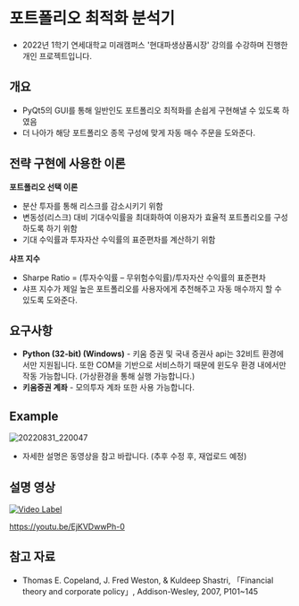 # 포트폴리오 최적화 분석기
- 2022년 1학기 연세대학교 미래캠퍼스 '현대파생상품시장' 강의를 수강하며 진행한 개인 프로젝트입니다.

## 개요
- PyQt5의 GUI를 통해 일반인도 포트폴리오 최적화를 손쉽게 구현해낼 수 있도록 하였음
- 더 나아가 해당 포트폴리오 종목 구성에 맞게 자동 매수 주문을 도와준다.

## 전략 구현에 사용한 이론
**포트폴리오 선택 이론**
- 분산 투자를 통해 리스크를 감소시키기 위함
- 변동성(리스크) 대비 기대수익률을 최대화하여 이용자가 효율적 포트폴리오를 구성하도록 하기 위함
- 기대 수익률과 투자자산 수익률의 표준편차를 계산하기 위함

**샤프 지수**
- Sharpe Ratio = (투자수익률 – 무위험수익률)/투자자산 수익률의 표준편차
- 샤프 지수가 제일 높은 포트폴리오를 사용자에게 추천해주고 자동 매수까지 할 수 있도록 도와준다.

## 요구사항
- **Python (32-bit) (Windows)** - 키움 증권 및 국내 증권사 api는 32비트 환경에서만 지원됩니다. 또한 COM을 기반으로 서비스하기 때문에 윈도우 환경 내에서만 작동 가능합니다. (가상환경을 통해 실행 가능합니다.)
- **키움증권 계좌** - 모의투자 계좌 또한 사용 가능합니다.

## Example
![20220831_220047](https://user-images.githubusercontent.com/101968683/187684355-fb217922-18ad-4a87-b9d3-9e10578a5f16.png)

- 자세한 설명은 동영상을 참고 바랍니다. (추후 수정 후, 재업로드 예정)

## 설명 영상
[![Video Label](http://img.youtube.com/vi/EjKVDwwPh-0/0.jpg)](https://youtu.be/EjKVDwwPh-0)

https://youtu.be/EjKVDwwPh-0

## 참고 자료
- Thomas E. Copeland, J. Fred Weston, & Kuldeep Shastri, 「Financial theory and corporate policy」, Addison-Wesley, 2007, P101~145
